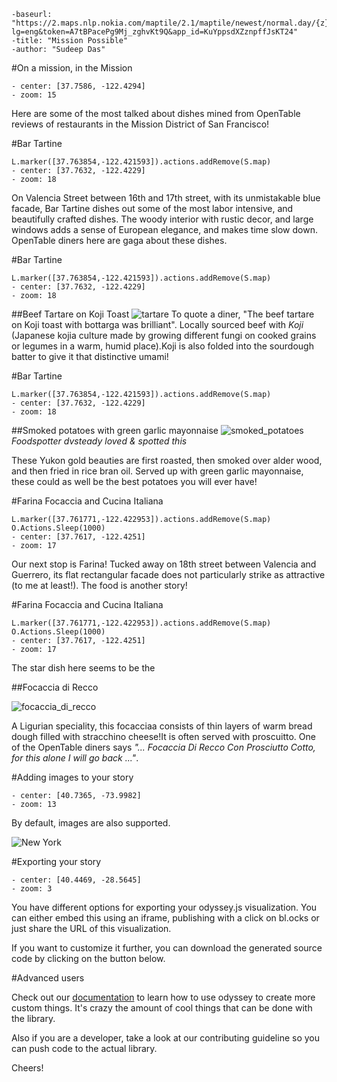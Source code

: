 ```
-baseurl: "https://2.maps.nlp.nokia.com/maptile/2.1/maptile/newest/normal.day/{z}/{x}/{y}/256/png8?lg=eng&token=A7tBPacePg9Mj_zghvKt9Q&app_id=KuYppsdXZznpffJsKT24"
-title: "Mission Possible"
-author: "Sudeep Das"
```

#On a mission, in the Mission 
```
- center: [37.7586, -122.4294]
- zoom: 15
```

Here are some of the most talked about dishes mined from OpenTable reviews of restaurants in the Mission District of San Francisco! 

#Bar Tartine
```
L.marker([37.763854,-122.421593]).actions.addRemove(S.map)
- center: [37.7632, -122.4229]
- zoom: 18
```
On Valencia Street between 16th and 17th street, with its unmistakable blue facade, Bar Tartine dishes out some of the most labor intensive, and beautifully crafted dishes. The woody interior with rustic decor, and large windows adds a sense of European elegance, and makes time slow down.  OpenTable diners here are gaga about these dishes.  

#Bar Tartine
```
L.marker([37.763854,-122.421593]).actions.addRemove(S.map)
- center: [37.7632, -122.4229]
- zoom: 18
```

##Beef Tartare on Koji Toast
![tartare](http://s3.amazonaws.com/foodspotting-ec2/reviews/4431033/thumb_600.jpg?1390797587?1407303742)
To quote a diner, "The beef tartare on Koji toast with bottarga was brilliant". Locally sourced beef with _Koji_ (Japanese kojia culture made by growing different fungi on cooked grains or legumes in a warm, humid place).Koji is also folded into the sourdough batter to give it that distinctive umami!

#Bar Tartine
```
L.marker([37.763854,-122.421593]).actions.addRemove(S.map)
- center: [37.7632, -122.4229]
- zoom: 18
```
##Smoked potatoes with green garlic mayonnaise
![smoked_potatoes](https://dl.dropboxusercontent.com/u/18915298/blog/mission_food/smoked_potatoes_tartine.jpg)
_Foodspotter dvsteady loved & spotted this_

These Yukon gold beauties are first roasted, then smoked over alder wood, and then fried in rice bran oil. Served up with green garlic mayonnaise, these could as well be the best potatoes you will ever have! 

#Farina Focaccia and Cucina Italiana
```
L.marker([37.761771,-122.422953]).actions.addRemove(S.map)
O.Actions.Sleep(1000)
- center: [37.7617, -122.4251]
- zoom: 17
```
Our next stop is Farina! Tucked away on 18th street between Valencia and Guerrero, its flat rectangular facade does not particularly strike as attractive (to me at least!). The food is another story!   

#Farina Focaccia and Cucina Italiana
```
L.marker([37.761771,-122.422953]).actions.addRemove(S.map)
O.Actions.Sleep(1000)
- center: [37.7617, -122.4251]
- zoom: 17
```
The star dish here seems to be the 

##Focaccia di Recco

![focaccia_di_recco](http://s3.amazonaws.com/foodspotting-ec2/reviews/956586/thumb_600.jpg?1318735579?1407304066)

A Ligurian speciality, this focacciaa consists of thin layers of warm bread dough filled with stracchino cheese!It is often served with proscuitto. One of the OpenTable diners says _"... Focaccia Di Recco Con Prosciutto Cotto, for this alone I will go back ..."_.

#Adding images to your story
```
- center: [40.7365, -73.9982]
- zoom: 13
```

By default, images are also supported. 

![New York](http://www.boston-discovery-guide.com/image-files/new-york-1.jpg)

#Exporting your story
```
- center: [40.4469, -28.5645]
- zoom: 3
```

You have different options for exporting your odyssey.js visualization. You can either embed this using an iframe, publishing with a click on bl.ocks or just share the URL of this visualization.

If you want to customize it further, you can download the generated source code by clicking on the button below.

#Advanced users

Check out our [documentation](http://docs.url) to learn how to use odyssey to create more custom things. It's crazy the amount of cool things that can be done with the library.

Also if you are a developer, take a look at our contributing guideline so you can push code to the actual library.

Cheers!
